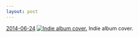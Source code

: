 ```yaml
---
layout: post
---
```


<p>
  <time><a href="/340">2014-06-24</a></time>
  <a href="/340"><img src="{{ site.assets_url }}/340-640.jpg" srcset="{{ site.assets_url }}/340-1280.jpg 1280w, {{ site.assets_url }}/340-960.jpg 960w, {{ site.assets_url }}/340-640.jpg 640w, {{ site.assets_url }}/340-320.jpg 320w" sizes="(min-width: 700px) 50vw, calc(100vw - 2rem)" alt="Indie album cover." /></a>
  <span>Indie album cover.</span>
</p>

